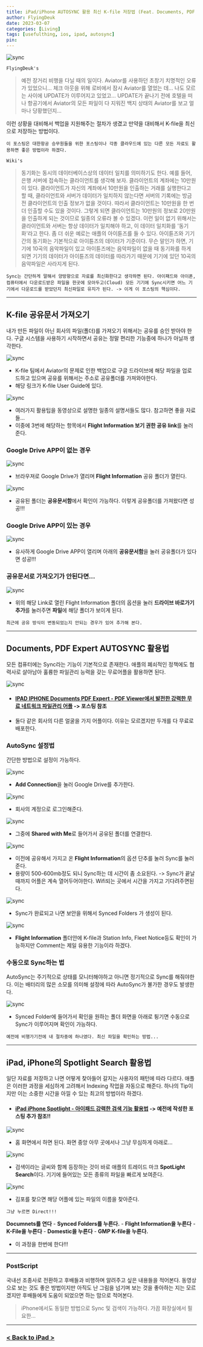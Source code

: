 ```yaml
---
title: iPad/iPhone AUTOSYNC 활용 최신 K-file 저장법 (Feat. Documents, PDF Expert, Sync, 동기화) <Updated 2023.8.19>
author: FlyingDeuk
date: 2023-03-07
categories: [Living]
tags: [usefulthing, ios, ipad, autosync]
pin:
---
```


![sync](/img/living/ipad/sync.png)

`FlyingDeuk's`
> 예전 장거리 비행을 다닐 때의 일이다. Aviator를 사용하던 초창기 치명적인 오류가 있었으니... 체크 아웃을 위해 로비에서 잠시 Aviator를 열었는 데... 나도 모르는 사이에 UPDATE가 이루어지고 있었고... UPDATE가 끝나기 전에 호텔을 떠나 항공기에서 Aviator의 모든 파일이 다 지워진 백지 상태의 Aviator를 보고 얼마나 당황했던지...

이런 상황을 대비해서 백업을 지원해주는 절차가 생겼고 만약을 대비해서 K-file을 최신으로 저장하는 방법이다. 

`이 포스팅은 대한항공 승무원들을 위한 포스팅이나 각종 클라우드에 있는 다른 모든 자료도 활용하면 좋은 방법이라 하겠다.`

`Wiki's`
> 동기화는 동시의 데이터베이스상의 데이터 일치를 의미하기도 한다. 예를 들어, 은행 서버에 접속하는 클라이언트를 생각해 보자. 클라이언트의 계좌에는 10만원이 있다. 클라이언트가 자신의 계좌에서 10만원을 인출하는 거래를 실행한다고 할 때, 클라이언트와 서버가 데이터가 일치하지 않는다면 서버의 기록에는 방금 전 클라이언트의 인출 정보가 없을 것이다. 따라서 클라이언트는 10만원을 한 번 더 인출할 수도 있을 것이다. 그렇게 되면 클라이언트는 10만원의 정보로 20만원을 인출하게 되는 것이므로 일종의 오류라 볼 수 있겠다. 이런 일이 없기 위해서는 클라이언트와 서버는 항상 데이터가 일치해야 하고, 이 데이터 일치화를 '동기화'라고 한다. 좀 더 쉬운 예로는 애플의 아이튠즈를 들 수 있다. 아이튠즈와 기기간의 동기화는 기본적으로 아이튠즈의 데이터가 기준이다. 무슨 말인가 하면, 기기에 10곡의 음악파일이 있고 아이튠즈에는 음악파일이 없을 때 동기화를 하게 되면 기기의 데이터가 아이튠즈의 데이터를 따라가기 때문에 기기에 있던 10곡의 음악파일은 사라지게 된다.

`Sync는 간단하게 말해서 양방향으로 자료를 최신화한다고 생각하면 된다. 아이패드와 아이폰, 컴퓨터에서 다운로드받은 파일을 한곳에 모아두고(Cloud) 모든 기기에 Sync시키면 어느 기기에서 다운로드를 받았던지 최신파일로 유지가 된다. -> 이게 이 포스팅의 핵심이다.`

------------

## K-file 공유문서 가져오기
내가 만든 파일이 아닌 회사의 파일(폴더)를 가져오기 위해서는 공유를 승인 받아야 한다. 구글 시스템을 사용하기 시작하면서 공유는 정말 편리한 기능중에 하나가 아닐까 생각한다. 

![sync](/img/living/ipad/sync1.jpg)
- K-file 팀에서 Aviator의 문제로 인한 백업으로 구글 드라이브에 해당 파일을 업로드하고 있으며 공유를 위해서는 주소로 공유폴더를 가져와야한다. 
- 해당 링크가 K-file User Guide에 있다. 


![sync](/img/living/ipad/sync2.jpg)
- 여러가지 활용팁을 동영상으로 설명한 일종의 설명서들도 많다. 참고하면 좋을 자료들...
- 이중에 3번에 해당하는 항목에서 **Flight Information 보기 권한 공유 link**를 눌러 준다. 

### Google Drive APP이 없는 경우

![sync](/img/living/ipad/sync3.jpg)
- 브라우져로 Google Drive가 열리며 **Flight Information** 공유 폴더가 열린다. 


![sync](/img/living/ipad/sync4.jpg)
- 공유된 폴더는 **공유문서함**에서 확인이 가능하다. 이렇게 공유폴더를 가져왔다면 성공!!!

### Google Drive APP이 있는 경우

![sync](/img/living/ipad/sync5.jpg)
- 유사하게 Google Drive APP이 열리며 아래의 **공유문서함**을 눌러 공유폴더가 있다면 성공!!!

### 공유문서로 가져오기가 안된다면...

![sync](/img/living/ipad/sync100.jpg)
- 위의 해당 Link로 열린 Flight Information 폴더의 옵션을 눌러 **드라이브 바로가기 추가**를 눌러주면 **파일**에 해당 폴더가 보이게 된다. 

`최근에 공유 방식이 변동되었는지 안되는 경우가 있어 추가해 본다.`

------

## Documents, PDF Expert AUTOSYNC 활용법
모든 컴퓨터에는 Sync라는 기능이 기본적으로 존재한다. 애플의 폐쇠적인 정책에도 협력사로 살아남아 훌륭한 파일관리 능력을 갖는 무료어플을 활용하면 된다. 

![sync](/img/living/ipad/sync6.jpg)


- #### [IPAD IPHONE Documents PDF Expert - PDF Viewer에서 발전한 강력한 무료 네트워크 파일관리 어플](/posts/documents/) -> 포스팅 참조
- 둘다 같은 회사의 다른 얼굴을 가지 어플이다. 이유는 모르겠지만 두개를 다 무료로 배포한다. 


### AutoSync 설정법
간단한 방법으로 설정이 가능하다. 

![sync](/img/living/ipad/sync7.jpg)
- **Add Connection**을 눌러 Google Drive를 추가한다. 


![sync](/img/living/ipad/sync8.jpg)
- 회사의 계정으로 로그인해준다. 

![sync](/img/living/ipad/sync9.jpg)
- 그중에 **Shared with Me**로 들어가서 공유된 폴더를 연결한다. 

![sync](/img/living/ipad/sync10.jpg)
- 이전에 공유해서 가지고 온 **Flight Information**의 옵션 단추를 눌러 Sync를 눌러준다. 
- 용량이 500-600mb정도 되니 Sync하는 데 시간이 좀 소요된다. -> Sync가 끝날때까지 어플은 계속 열어두어야한다. Wifi되는 곳에서 시간을 가지고 기다려주면된다. 


![sync](/img/living/ipad/sync11.jpg)
- Sync가 완료되고 나면 보안을 위해서 Synced Folders 가 생성이 된다. 

![sync](/img/living/ipad/sync13.jpg)
- **Flight Information** 폴더안에 K-file과 Station Info, Fleet Notice등도 확인이 가능하지만 Comment는 제일 유용한 기능이라 하겠다. 

### 수동으로 Sync하는 법
AutoSync는 주기적으로 상태를 모니터해야하고 아니면 정기적으로 Sync를 해줘야한다. 이는 배터리의 많은 소모를 의미해 설정에 따라 AutoSync가 불가한 경우도 발생한다. 

![sync](/img/living/ipad/sync12.jpg)
- Synced Folder에 들어가서 확인을 원하는 폴더 화면을 아래로 튕기면 수동으로 Sync가 이루어지며 확인이 가능하다. 

`예전에 비행가기전에 내 절차중에 하나였다. 최신 파일을 확인하는 방법...`

--------

## iPad, iPhone의 Spotlight Search 활용법
일단 자료를 저장하고 나면 어떻게 찾아들어 갈지는 사용자의 패턴에 따라 다르다. 애플은 이러한 과정을 세심하게 고려해서 Indexing 작업을 자동으로 해준다. 하나의 Tip이지만 이는 소중한 시간을 아낄 수 있는 최고의 방법이라 하겠다. 

- #### [iPad iPhone Spotlight - 아이패드 강력한 검색 기능 활용법](/posts/IpadSpot/) -> 예전에 작성한 포스팅 추가 참조!!


![sync](/img/living/ipad/sync14.jpg)
- 홈 화면에서 하면 된다. 화면 중앙 아무 곳에서나 그냥 무심하게 아래로...

![sync](/img/living/ipad/sync15.jpg)
- 검색이라는 글씨와 함께 등장하는 것이 바로 애플의 트레이드 마크 **SpotLight Search**이다. 기기에 들어있는 모든 종류의 파일을 빠르게 보여준다. 

![sync](/img/living/ipad/sync16.jpg)
- 김포를 찾으면 해당 어플에 있는 파일의 이름을 찾아준다. 

`그냥 누르면 Direct!!!`

**Documnets를 연다** - **Synced Folders를 누른다.** - **Flight Information을 누른다** - **K-File을 누른다** - **Domestic을 누른다** - **GMP K-file을 누른다.**
- 이 과정을 한번에 한다!!!

------

### PostScript
국내선 조종사로 전환하고 후배들과 비행하며 알려주고 싶은 내용들을 적어본다. 동영상으로 보는 것도 좋은 방법이지만 아직도 난 그림을 넘기며 보는 것을 좋아하는 지는 모르겠지만 후배들에게 도움이 되었으면 하는 맘으로 적어본다. 

> iPhone에서도 동일한 방법으로 Sync 및 검색이 가능하다. 가끔 화장실에서 필요한...


-----------

### [< Back to iPad >](/posts/Ipad/)

